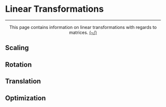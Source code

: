 # Linear Transformations

---

<center>
<p>This page contains information on linear transformations with regards to matrices. <a href="../../../Home.html">(~/)</a></p>
</center>

## Scaling

## Rotation

## Translation

## Optimization

